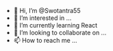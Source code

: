- 👋 Hi, I’m @Swotantra55
- 👀 I’m interested in ...
- 🌱 I’m currently learning React
- 💞️ I’m looking to collaborate on ...
- 📫 How to reach me ...

<!---
Swotantra55/Swotantra55 is a ✨ special ✨ repository because its `README.md` (this file) appears on your GitHub profile.
You can click the Preview link to take a look at your changes.
--->
